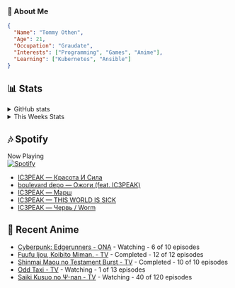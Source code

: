 ### 👋 About Me
```json
{
  "Name": "Tommy Othen",
  "Age": 21,
  "Occupation": "Graudate",
  "Interests": ["Programming", "Games", "Anime"],
  "Learning": ["Kubernetes", "Ansible"]
}
```

## 📊 Stats
<details>
  <summary>GitHub stats</summary>
  <a href="https://github.com/anuraghazra/github-readme-stats">
    <img src="https://github-readme-stats.vercel.app/api?username=tommyothen&show_icons=true&count_private=true&hide=prs,issues">
  </a>
</details>

<details>
  <summary>This Weeks Stats</summary>
  <a href="https://github.com/anuraghazra/github-readme-stats">
    <img src="https://github-readme-stats.vercel.app/api/wakatime?username=tommyothen&cache_seconds=1800&custom_title=Top%20Languages">
  </a>
</details>

## 🎶 Spotify
Now Playing\
[![Spotify](https://novatorem-dasushiasian.vercel.app/api/spotify)](https://open.spotify.com/user/g90805640970)
<!-- LASTFM:START -->
* [IC3PEAK — Красота И Сила](https://www.last.fm/music/IC3PEAK/_/%D0%9A%D1%80%D0%B0%D1%81%D0%BE%D1%82%D0%B0+%D0%98+%D0%A1%D0%B8%D0%BB%D0%B0)
* [boulevard depo — Ожоги &lpar;feat. IC3PEAK&rpar;](https://www.last.fm/music/boulevard+depo/_/%D0%9E%D0%B6%D0%BE%D0%B3%D0%B8+&lpar;feat.+IC3PEAK&rpar;)
* [IC3PEAK — Марш](https://www.last.fm/music/IC3PEAK/_/%D0%9C%D0%B0%D1%80%D1%88)
* [IC3PEAK — THIS WORLD IS SICK](https://www.last.fm/music/IC3PEAK/_/THIS+WORLD+IS+SICK)
* [IC3PEAK — Червь / Worm](https://www.last.fm/music/IC3PEAK/_/%D0%A7%D0%B5%D1%80%D0%B2%D1%8C+%2F+Worm)<!-- LASTFM:END -->

## 🗻 Recent Anime
<!-- ANIME-LIST:START -->
* [Cyberpunk: Edgerunners - ONA](https://myanimelist.net/anime/42310/Cyberpunk__Edgerunners) - Watching - 6 of 10 episodes
* [Fuufu Ijou, Koibito Miman. - TV](https://myanimelist.net/anime/50425/Fuufu_Ijou_Koibito_Miman) - Completed - 12 of 12 episodes
* [Shinmai Maou no Testament Burst - TV](https://myanimelist.net/anime/30363/Shinmai_Maou_no_Testament_Burst) - Completed - 10 of 10 episodes
* [Odd Taxi - TV](https://myanimelist.net/anime/46102/Odd_Taxi) - Watching - 1 of 13 episodes
* [Saiki Kusuo no Ψ-nan - TV](https://myanimelist.net/anime/33255/Saiki_Kusuo_no_Ψ-nan) - Watching - 40 of 120 episodes<!-- ANIME-LIST:END -->
